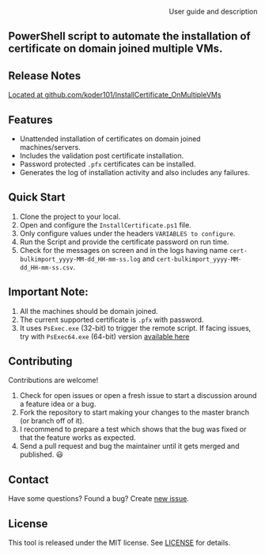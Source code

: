 
<p align="right">
User guide and description
</p>

## PowerShell script to automate the installation of certificate on domain joined multiple VMs.


## Release Notes

[Located at github.com/koder101/InstallCertificate_OnMultipleVMs](https://github.com/koder101/InstallCertificate_OnMultipleVMs/)

## Features

- Unattended installation of certificates on domain joined machines/servers.  
- Includes the validation post certificate installation.
- Password protected `.pfx` certificates can be installed.
- Generates the log of installation activity and also includes any failures.


## Quick Start

1. Clone the project to your local.
2. Open and configure the `InstallCertificate.ps1` file.
3. Only configure values under the headers `VARIABLES to configure`.
4. Run the Script and provide the certificate password on run time.
5. Check for the messages on screen and in the logs having name `cert-bulkimport_yyyy-MM-dd_HH-mm-ss.log` and `cert-bulkimport_yyyy-MM-dd_HH-mm-ss.csv`.





## Important Note:

1. All the machines should be domain joined.
2. The current supported certificate is `.pfx` with password.
3. It uses `PsExec.exe` (32-bit) to trigger the remote script. If facing issues, try with `PsExec64.exe` (64-bit) version [available here](https://docs.microsoft.com/en-us/sysinternals/downloads/pstools/)


## Contributing

Contributions are welcome!

1. Check for open issues or open a fresh issue to start a discussion around a feature idea or a bug.
2. Fork the repository to start making your changes to the master branch (or branch off of it).
3. I recommend to prepare a test which shows that the bug was fixed or that the feature works as expected.
4. Send a pull request and bug the maintainer until it gets merged and published. :smiley:

## Contact

Have some questions? Found a bug? Create [new issue](https://github.com/koder101/InstallCertificate_OnMultipleVMs/issues/new).

## License

This tool is released under the MIT license. See [LICENSE](LICENSE) for details.

